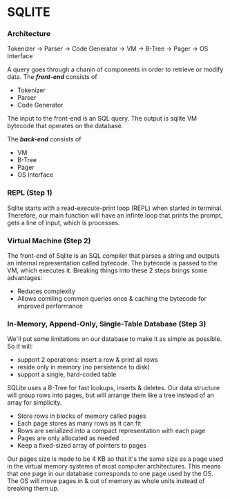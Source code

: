 # SQLITE

### Architecture

Tokenizer -> Parser -> Code Generator -> VM -> B-Tree -> Pager -> OS Interface

A query goes through a chanin of components in order to retrieve or modify data. The ***front-end*** consists of
- Tokenizer
- Parser
- Code Generator

The input to the front-end is an SQL query. The output is sqlite VM bytecode that operates on the database.

The ***back-end*** consists of
- VM
- B-Tree
- Pager
- OS Interface


### REPL (Step 1)

Sqlite starts with a read-execute-print loop (REPL) when started in terminal. Therefore, our main function will have an infinte loop that prints the prompt, gets a line of input, which is processes.


### Virtual Machine (Step 2)

The front-end of Sqlite is an SQL compiler that parses a string and outputs an internal representation called bytecode. The bytecode is passed to the VM, which executes it. Breaking things into these 2 steps brings some advantages:
- Reduces complexity
- Allows comiling common queries once & caching the bytecode for improved performance


### In-Memory, Append-Only, Single-Table Database (Step 3)

We'll put some limitations on our database to make it as simple as possible. So it will:
- support 2 operations: insert a row & print all rows
- reside only in memory (no persistence to disk)
- support a single, hard-coded table

SQLite uses a B-Tree for fast lookups, inserts & deletes. Our data structure will group rows into pages, but will arrange them like a tree instead of an array for simplicity.
- Store rows in blocks of memory called pages
- Each page stores as many rows as it can fit
- Rows are serialized into a compact representation with each page
- Pages are only allocated as needed
- Keep a fixed-sized array of pointers to pages

Our pages size is made to be 4 KB so that it's the same size as a page used in the virtual memory systems of most computer architectures. This means that one page in our database corresponds to one page used by the OS. The OS will move pages in & out of memory as whole units instead of breaking them up.
